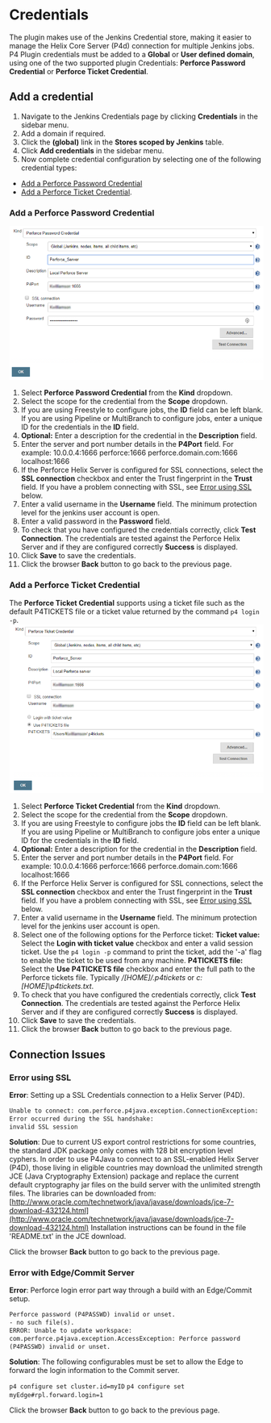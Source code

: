 ﻿# Credentials
The plugin makes use of the Jenkins Credential store, making it easier to manage the Helix Core Server (P4d) connection for multiple Jenkins jobs. P4 Plugin credentials must be added to a **Global** or **User defined domain**, using one of the two supported plugin Credentials: **Perforce Password Credential** or **Perforce Ticket Credential**.

## Add a credential
1. Navigate to the Jenkins Credentials page by clicking **Credentials** in the sidebar menu. 
 2. Add a domain if required. 
 3. Click the **(global)** link in the **Stores scoped by Jenkins** table. 
 4. Click **Add credentials** in the sidebar menu. 
 5. Now complete credential configuration by selecting one of the following credential types:
- [Add a Perforce Password Credential](#add-a-perforce-password-credential)
- [Add a Perforce Ticket Credential](#add-a-perforce-ticket-credential). 

### Add a Perforce Password Credential
 ![Password credentials](images/passwordcredential.png)
 1. Select **Perforce Password Credential** from the **Kind** dropdown. 
 2. Select the scope for the credential from the **Scope** dropdown. 
 3. If you are using Freestyle to configure jobs, the **ID** field can be left blank. If you are using Pipeline or MultiBranch to configure jobs, enter a unique ID for the credentials in the **ID** field. 
 4. **Optional:** Enter a description for the credential in the **Description** field. 
 5. Enter the server and port number details in the **P4Port** field. 
 For example:
 10.0.0.4:1666
 perforce:1666
 perforce.domain.com:1666
 localhost:1666
 6. If the Perforce Helix Server is configured for SSL connections, select the **SSL connection** checkbox and enter the Trust fingerprint in the **Trust** field. If you have a problem connecting with SSL, see [Error using SSL](#error-using-ssl)  below. 
 7. Enter a valid username in the **Username** field. The minimum protection level for the jenkins user account is open. 
 8. Enter a valid password in the **Password** field.
 9. To check that you have configured the credentials correctly, click **Test Connection**.  The credentials are tested against the Perforce Helix Server and if they are configured correctly **Success** is displayed. 
 10. Click **Save** to save the credentials.  
 11. Click the browser **Back** button to go back to the previous page. 
 
### Add a Perforce Ticket Credential
The **Perforce Ticket Credential** supports using a ticket file such as the default P4TICKETS file or a ticket value returned by the command `p4 login -p`. 
 ![Password credentials](images/ticketcredential.png)
 1. Select **Perforce Ticket Credential** from the **Kind** dropdown. 
 2. Select the scope for the credential from the **Scope** dropdown. 
 3. If you are using Freestyle to configure jobs the **ID** field can be left blank. If you are using Pipeline or MultiBranch to configure jobs enter a unique ID for the credentials in the **ID** field. 
 4. **Optional:** Enter a description for the credential in the **Description** field. 
 5. Enter the server and port number details in the **P4Port** field. 
 For example:
 10.0.0.4:1666
 perforce:1666
 perforce.domain.com:1666
 localhost:1666
 6. If the Perforce Helix Server is configured for SSL connections, select the **SSL connection** checkbox and enter the Trust fingerprint in the **Trust** field. If you have a problem connecting with SSL, see [Error using SSL](#error-using-ssl)  below. 
 7. Enter a valid username in the **Username** field. The minimum protection level for the jenkins user account is open. 
 8. Select one of the following options for the Perforce ticket: 
 **Ticket value:** Select the **Login with ticket value** checkbox and enter a valid session ticket. Use the `p4 login -p` command to print the ticket, add the '-a' flag to enable the ticket to be used from any machine. 
 **P4TICKETS file:** Select the **Use P4TICKETS file** checkbox and enter the full path to the Perforce tickets file. Typically */[HOME]/.p4tickets* or *c:\[HOME]\p4tickets.txt*. 
9. To check that you have configured the credentials correctly, click **Test Connection**.  The credentials are tested against the Perforce Helix Server and if they are configured correctly **Success** is displayed. 
 10. Click **Save** to save the credentials.
 11. Click the browser **Back** button to go back to the previous page. 

## Connection Issues
### Error using SSL
**Error**: Setting up a SSL Credentials connection to a Helix Server (P4D).
```
Unable to connect: com.perforce.p4java.exception.ConnectionException:
Error occurred during the SSL handshake:
invalid SSL session
```
**Solution**: Due to current US export control restrictions for some countries, the standard JDK package only comes with 128 bit encryption level cyphers. In order to use P4Java to connect to an SSL-enabled Helix Server (P4D), those living in eligible countries may download the unlimited strength JCE (Java Cryptography Extension) package and replace the current default cryptography jar files on the build server with the unlimited strength files.
The libraries can be downloaded from:
[http://www.oracle.com/technetwork/java/javase/downloads/jce-7-download-432124.html](http://www.oracle.com/technetwork/java/javase/downloads/jce-7-download-432124.html)
Installation instructions can be found in the file 'README.txt' in the JCE download.

Click the browser **Back** button to go back to the previous page.

### Error with Edge/Commit Server

**Error**: Perforce login error part way through a build with an Edge/Commit setup.
```
Perforce password (P4PASSWD) invalid or unset.
- no such file(s).
ERROR: Unable to update workspace:
com.perforce.p4java.exception.AccessException: Perforce password (P4PASSWD) invalid or unset.
```
**Solution**: The following configurables must be set to allow the Edge to forward the login information to the Commit server.

`p4 configure set cluster.id=myID`  `p4 configure set myEdge#rpl.forward.login=1`

Click the browser **Back** button to go back to the previous page. 
